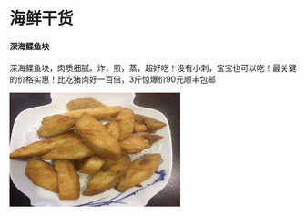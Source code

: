 # 海鲜干货

#### 深海鲽鱼块

深海鲽鱼块，肉质细腻。炸，煎，蒸，超好吃！没有小刺，宝宝也可以吃！最关键的价格实惠！比吃猪肉好一百倍，3斤惊爆价90元顺丰包邮

<img src="001/001.jpeg" width = "300" height = "200" alt="图片名称" align=center />

